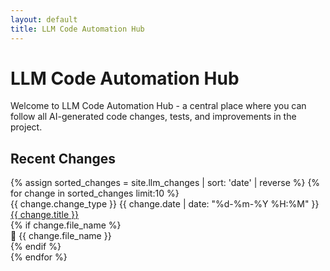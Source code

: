 ```yaml
---
layout: default
title: LLM Code Automation Hub
---
```


# LLM Code Automation Hub

Welcome to LLM Code Automation Hub - a central place where you can follow all AI-generated code changes, tests, and improvements in the project.

## Recent Changes

<div class="recent-changes-container">
  {% assign sorted_changes = site.llm_changes | sort: 'date' | reverse %}
  {% for change in sorted_changes limit:10 %}
    <div class="change-card">
      <div class="change-header">
        <span class="change-type change-type-{{ change.change_type | downcase | replace: ' ', '-' }}">{{ change.change_type }}</span>
        <span class="change-date">{{ change.date | date: "%d-%m-%Y %H:%M" }}</span>
      </div>
      <div class="change-title">
        <a href="{{ change.url | relative_url }}">{{ change.title }}</a>
      </div>
      {% if change.file_name %}
      <div class="change-file">
        <span class="file-icon">📄</span> {{ change.file_name }}
      </div>
      {% endif %}
    </div>
  {% endfor %}
</div>